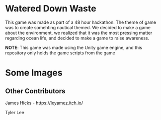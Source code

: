 # Watered Down Waste
This game was made as part of a 48 hour hackathon. The theme of game was to create somehting nautical themed. We decided to make a game about the environment, we realized that it was the most pressing matter regarding ocean life, and decided to make a game to raise awareness.

**NOTE**: This game was made using the Unity game engine, and this repository only holds the game scripts from the game

# Some Images



## Other Contributors
James Hicks - https://leyamez.itch.io/

Tyler Lee
